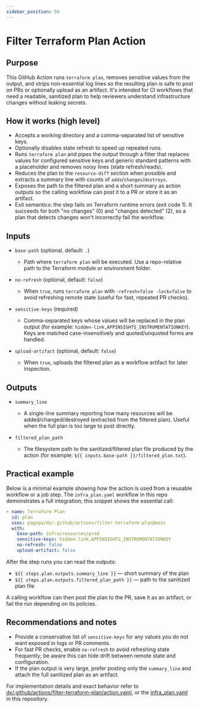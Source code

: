 ```yaml
---
sidebar_position: 50
---
```


# Filter Terraform Plan Action

## Purpose

This GitHub Action runs `terraform plan`, removes sensitive values from the
output, and strips non-essential log lines so the resulting plan is safe to post
on PRs or optionally upload as an artifact. It's intended for CI workflows that
need a readable, sanitized plan to help reviewers understand infrastructure
changes without leaking secrets.

## How it works (high level)

- Accepts a working directory and a comma-separated list of sensitive keys.
- Optionally disables state refresh to speed up repeated runs.
- Runs `terraform plan` and pipes the output through a filter that replaces
  values for configured sensitive keys and generic standard patterns with a
  placeholder and removes noisy lines (state refresh/reads).
- Reduces the plan to the `resource-diff` section when possible and extracts a
  summary line with counts of `adds`/`changes`/`destroys`.
- Exposes the path to the filtered plan and a short summary as action outputs so
  the calling workflow can post it to a PR or store it as an artifact.
- Exit semantics: the step fails on Terraform runtime errors (exit code 1). It
  succeeds for both "no changes" (0) and "changes detected" (2), so a plan that
  detects changes won't incorrectly fail the workflow.

## Inputs

- `base-path` (optional, default: `.`)
  - Path where `terraform plan` will be executed. Use a repo-relative path to
    the Terraform module or environment folder.

- `no-refresh` (optional, default: `false`)
  - When `true`, runs `terraform plan` with `-refresh=false -lock=false` to
    avoid refreshing remote state (useful for fast, repeated PR checks).

- `sensitive-keys` (required)
  - Comma-separated keys whose values will be replaced in the plan output (for
    example: `hidden-link,APPINSIGHTS_INSTRUMENTATIONKEY`). Keys are matched
    case-insensitively and quoted/unquoted forms are handled.

- `upload-artifact` (optional, default: `false`)
  - When `true`, uploads the filtered plan as a workflow artifact for later
    inspection.

## Outputs

- `summary_line`
  - A single-line summary reporting how many resources will be
    added/changed/destroyed (extracted from the filtered plan). Useful when the
    full plan is too large to post directly.

- `filtered_plan_path`
  - The filesystem path to the sanitized/filtered plan file produced by the
    action (for example: `${{ inputs.base-path }}/filtered_plan.txt`).

## Practical example

Below is a minimal example showing how the action is used from a reusable
workflow or a job step. The `infra_plan.yaml` workflow in this repo demonstrates
a full integration; this snippet shows the essential call:

```yaml
- name: Terraform Plan
  id: plan
  uses: pagopa/dx/.github/actions/filter-terraform-plan@main
  with:
    base-path: infra/resources/prod
    sensitive-keys: hidden-link,APPINSIGHTS_INSTRUMENTATIONKEY
    no-refresh: false
    upload-artifact: false
```

After the step runs you can read the outputs:

- `${{ steps.plan.outputs.summary_line }}` — short summary of the plan
- `${{ steps.plan.outputs.filtered_plan_path }}` — path to the sanitized plan
  file

A calling workflow can then post the plan to the PR, save it as an artifact, or
fail the run depending on its policies.

## Recommendations and notes

- Provide a conservative list of `sensitive-keys` for any values you do not want
  exposed in logs or PR comments.
- For fast PR checks, enable `no-refresh` to avoid refreshing state frequently;
  be aware this can hide drift between remote state and configuration.
- If the plan output is very large, prefer posting only the `summary_line` and
  attach the full sanitized plan as an artifact.

For implementation details and exact behavior refer to
[dx/.github/actions/filter-terraform-plan/action.yaml](https://github.com/pagopa/dx/blob/main/.github/actions/filter-terraform-plan/action.yaml),
or the
[infra_plan.yaml](https://github.com/pagopa/dx/blob/main/.github/workflows/infra_plan.yaml)
in this repository.
